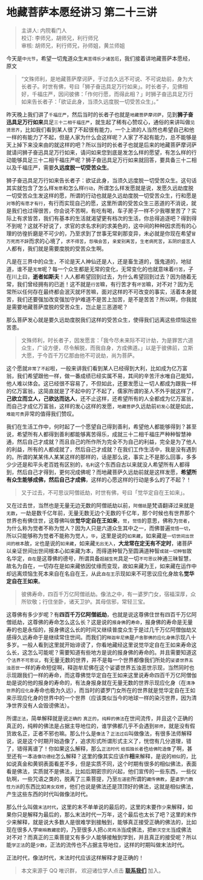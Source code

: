 # 地藏菩萨本愿经讲习 第二十三讲

> 主讲人: 内院看门人 <br />
> 校订: 李师兄，胡师兄，利行师兄 <br />
> 审核: 胡师兄，利行师兄，孙师姐，黄兰师姐 <br />

今天是`中元节`，希望一切鬼道众生`离苦得乐少诸苦厄`，我们接着讲地藏菩萨本愿经，原文

> “文殊师利，是地藏菩萨摩诃萨，于过去久远不可说、不可说劫前，身为大长者子。时世有佛，号曰「狮子奋迅具足万行如来」。时长者子，见佛相好，千福庄严，因问彼佛：「作何行愿，而得此相？」时狮子奋迅具足万行如来告长者子：「欲证此身，当须久远度脱一切受苦众生」。”

昨天晚上我们讲了`千福庄严`，然后当时的长者子也就是`地藏菩萨摩诃萨`，见到**狮子奋迅具足万行如来**具足`三十二相千福庄严`，就生起了稀有心赞叹心，通俗的来讲叫做`见贤思齐`，比如我们看到某人很了不起很有能力，一个上进的人当然也希望自己和他一样的有能力了不起，但是人家为什么会这样呢？人家了不起有能力，总不能够是天上掉下来没来由的就这样的吧？所以当时的长者子也就是后来的地藏菩萨摩诃萨就请问狮子奋迅具足万行如来，请问如来您到底是发怎么样的愿望，有怎么样的行动能够具足三十二相千福庄严呢？狮子奋迅具足万行如来就回答，要具备三十二相以及千福庄严，需要**久远度脱一切受苦众生**。

狮子奋迅具足万行如来告长者子：欲证此身，当须久远度脱一切受苦众生。这句话其实就包含了怎么样`发愿`和怎么样`行动`，所谓怎么样发愿就是说，发愿久远劫度脱一切受苦众生发这样的愿，所谓的行动也就是久远劫度脱一切受苦众生，行和愿是`对等`的`有愿才有行`，有行而实现自己的愿，这里所谓的受苦众生三恶道的不消说，就是我们也过得很苦，你会说不苦啊，有吃有喝，车子房子一样不少我哪里苦了？实际上有求皆苦，我们有基本的生活就渴望更有档次的生活，你总得追逐吧？得到得不到呢？这就不好说了，求官的求名求利的求美色的，这中间的种种因求而有的心理的彷徨折磨是不可少的，乃至求到了世事无常刹那变异，未必就是你现在希望`冒万死而不辞`而求的心境了，`求不得苦`，`怨嗔会苦`，`亲爱别离苦`，`生老病死苦`，`五阴炽盛苦`人人都有，我们就是需要度脱的受苦众生啊。

凡是在三界中的众生，不论是天人神仙还是人，还是畜生道的，饿鬼道的，地狱道，谁不是`无常`呢？每一个众生都是无常的变化，无常变化的也就意味着`行苦`，子在川上曰，**逝者如斯夫**！人人都希望回到过去，为什么希望回到过去？因为随着无常，我们曾经拥有的已逝！这不就是`行苦`嘛，有行苦才有`坏苦`嘛，对不对？因为无常所以任何存在最终都会泯灭就坏苦嘛，面对这样的不可改变的事实，活着本身就苦，我们还要强加改变强加守护难道不是苦上加苦，是不是苦苦？所以啊，你我就是需要地藏菩萨度脱的受苦众生，岂止是三恶道呢？

那么菩萨发心就是要久远劫度脱我们这样的受苦众生，使得我们远离这些烦恼这些苦患。

> 文殊师利，时长者子，因发愿言：「我今尽未来际不可计劫，为是罪苦六道众生，广设方便，尽令解脱，而我自身，方成佛道。」以是于彼佛前，立斯大愿，于今百千万亿那由他不可说劫，尚为菩萨。

这个愿就`非常了不起`啦，一般来讲我们看到某人已经得到大利，比如成为亿万富翁，我们希望跟他一样，做一番成绩已经实属不易，其间的辛苦汗水唯自己能知，他人难以体会。这已经很不容易了，不但如此，还要发愿让一切人都成为跟我一样的亿万富翁，这简直就是了不起中的了不起了，儒家所谓的圣人不外乎就这样了，**己欲立而立人，己欲达而达人**，还不止这样，还希望所有的人全都成为亿万富翁，而自己才成亿万富翁，这样的发心这样的发愿，`地藏菩萨`久远劫前`初发心`就是如此，`难能可贵`非常的值得我们赞叹。

我们在生活工作中，何时起了一个愿望自己得到善利，希望他人都能够得到？甚至说，希望所有人都得到善利都能够离苦得乐，成就三十二相千福庄严种种智慧神通，然后自己才成就？而且自己的所作所为完全不为自己的利益，完全是为了他人的利益，所有的人都成就了，然后自己才成就？在我们工作生活中，我是没有遇到的。所谓的某某伟人某某这样的那样的，话是那么说，事实上不是那么回事，多多少少还是和平头老百姓有区别的，`名利`这个东西自古以来就没人希望所有人都得到，然后自己才得到，更何况成佛呢？而地藏菩萨久远劫前就是这样发愿，**希望所有众生能够成佛，然后自己才成佛**，这样的心愿这样的行动是多么的了不起？！

> 又于过去，不可思议阿僧祇劫，时世有佛，号曰「觉华定自在王如来」。

又在过去世，当然也是无量无边无数的阿僧祇劫以前，`阿僧祇`是梵语翻译过来就是`无数`，一劫是数千亿年前，无量无数无边个无数的千亿年，那个时候也有世界那个世界也有佛住世，这尊佛叫做**觉华定自在王如来**，`觉`，`觉悟`的意思，佛称为`觉者`，为什么称为觉者不称为觉人？因为人只是六道众生其中之一，而佛普遍`觉悟一切`，所以只能够称为觉者不能称为觉人，`华`，这里是说的`如来藏`，如来藏是`一切世间出世间的根本`故，`定`也是说的`如来藏`，如来藏`无出无入`，**大龙常在定无有不定时**，诸菩萨以亲证世间出世间根本心如来藏为本，而得道种智乃至圆满道种智`成就一切种智`故名华定，`自在`是这尊佛的德号，所谓具备`超越生死`具足一切`不可思议`神通三昧智慧，故名为自在，一切存在是如来藏依因仗缘而变现，故如来藏为王，如来藏在运作中却远离烦恼生死本来自在名自在王，从此`自在王`示现如来不可思议应化身故名**觉华定自在王如来**。

> 彼佛寿命，四百千万亿阿僧祇劫。像法之中，有一婆罗门女，宿福深厚，众所钦敬；行住坐卧，诸天卫护。其母信邪，常轻三宝。

这尊佛有多少岁呢？有**四百千万亿阿僧祇劫**，也就是说这尊佛住世有四百千万亿阿僧祇劫，这尊佛的寿命怎么这么长？这是说的`报身佛`的`寿命`，报身佛的寿命是无量寿的也是永恒的，报身佛这么长的时间又继续普度众生于是过几千万亿阿僧伽劫又感得久远寿命于是继续常住世间。而我们的`释迦牟尼佛`是`卢舍那佛的应化身佛`示现八十多岁。一般人看到这里就开始诽谤了，你看地藏经这里说觉华定自在王如来寿命这么长，这怎么可能呢？需要知道有些地方是说的报身佛的寿命的。并且需要知道这个`法界不可思议`，有无量无数的世界，并不是每一个世界都像我们所处的`娑婆世界五浊恶世`一样的寿命短促啊，释迦牟尼佛在这个娑婆世界五浊恶世示现，当然同时也示现跟我们一样的寿命，而这尊佛觉华定自在王如来这里说寿命四百千万亿阿僧伽劫是说的他的报身的寿命的，有法身报身就在无量无数的世界示现应化身（在`清净世界`的`应化身`寿命也极为久远），而当时的婆罗门女所在的世界就是觉华定自在王如来示现应化身的世界中的一个世界（应该类似当今的地球一样的染污世界，因为清净世界没有人会毁谤佛法）。

所谓`正法`，简单解释就是说`正确的` `真正的`，`纯粹的佛法`在世间流传，并且这个正确的真正的，纯粹的佛法是占据主导地位的，谁学佛都几乎不会遇到`邪师`，就是没有假货故名正，正者不邪也嘛。那么什么是`像法`？`正法过后`叫做像法，有很多法师解释说，说是这个时期开始造像了，追求形式所谓形式主义了，恍惚有几分道理，错了，错得离谱了！你如果这么解释，那么`正法时代` `给孤独长者`也`给佛陀造像`了啊，甚至还有一本`造像功德经`怎么解释？这里的像其实应该作**相**来解释，是说的`相似`的，比如说真金和黄铜表面看差不多，但是实质不同，这个时期有很多的相似佛法，表面看是佛法，实质就不是佛法，比如后期密宗的兴起，他们宣传的一些东西，一些仪轨啊，一些咒语之类的，脱离了三乘菩提，乃至`左道密`所谓的`藏传佛教`，是`婆罗门教性力派`的东西比如`男女双修`，他们也说是佛法还是顶顶好的佛法，这就是相似佛法，产生这些东西的时代叫做像法时代。

那么什么叫做`末法时代`，这里的末不单单说的最后的，这里的末要作`少`来解释，如果你只是解释为最后的，那么末法时代一万年，这个最后也太长了吧？这里的末作少来解释，就是说大多数人是很难学到接触到，能够真正接受正确的佛法的，比如现在很多人学`喇嘛教藏密`的，乃至很多人把`心灵鸡汤`当成佛法，把`断灭空无`当成佛法对不对？而真正的三乘菩提又有多少人能够接触到学到，并且真正的接受呢？所以能`学正法`的是`少数`，正法的流传也不占据主导地位，这样的时期叫做末法时代。

正法时代，像法时代，末法时代应该这样解释才是正确的！

> 本文来源于 QQ 唯识群， 欢迎诸位学人点击 **[联系我们](https://mp.weixin.qq.com/s/lZCfWjmLjgNR165Tx4_bCQ)** 加入。
